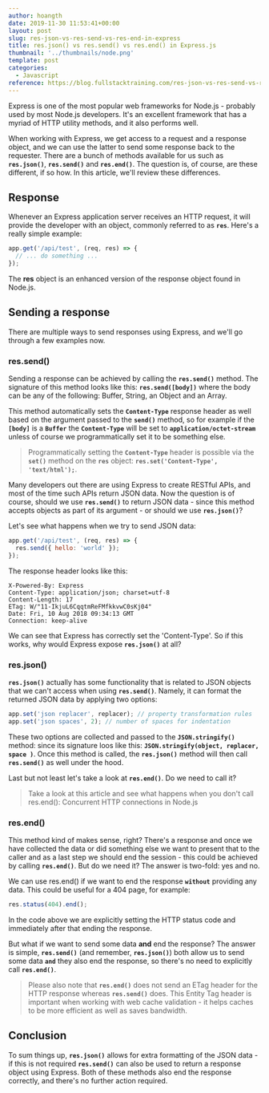 ```yaml
---
author: hoangth
date: 2019-11-30 11:53:41+00:00
layout: post
slug: res-json-vs-res-send-vs-res-end-in-express
title: res.json() vs res.send() vs res.end() in Express.js
thumbnail: '../thumbnails/node.png'
template: post
categories:
  - Javascript
reference: https://blog.fullstacktraining.com/res-json-vs-res-send-vs-res-end-in-express/
---
```


Express is one of the most popular web frameworks for Node.js - probably used by most Node.js developers. It's an excellent framework that has a myriad of HTTP utility methods, and it also performs well.

When working with Express, we get access to a request and a response object, and we can use the latter to send some response back to the requester. There are a bunch of methods available for us such as **`res.json()`**, **`res.send()`** and **`res.end()`**. The question is, of course, are these different, if so how. In this article, we'll review these differences.

## Response
Whenever an Express application server receives an HTTP request, it will provide the developer with an object, commonly referred to as **`res`**. Here's a really simple example:

```javascript
app.get('/api/test', (req, res) => {
  // ... do something ...
});
```

The **res** object is an enhanced version of the response object found in Node.js.

## Sending a response
There are multiple ways to send responses using Express, and we'll go through a few examples now.

### res.send()

Sending a response can be achieved by calling the **`res.send()`** method. The signature of this method looks like this: **`res.send([body])`** where the body can be any of the following: Buffer, String, an Object and an Array.

This method automatically sets the **`Content-Type`** response header as well based on the argument passed to the **`send()`** method, so for example if the **`[body]`** is a **`Buffer`** the **`Content-Type`** will be set to **`application/octet-stream`** unless of course we programmatically set it to be something else.

> Programmatically setting the **`Content-Type`** header is possible via the **`set()`** method on the **`res`** object: **`res.set('Content-Type', 'text/html');`**.

Many developers out there are using Express to create RESTful APIs, and most of the time such APIs return JSON data. Now the question is of course, should we use **`res.send()`** to return JSON data - since this method accepts objects as part of its argument - or should we use **`res.json()`**?

Let's see what happens when we try to send JSON data:

```javascript
app.get('/api/test', (req, res) => {
  res.send({ hello: 'world' });
});
```

The response header looks like this:

```shell
X-Powered-By: Express
Content-Type: application/json; charset=utf-8
Content-Length: 17
ETag: W/"11-IkjuL6CqqtmReFMfkkvwC0sKj04"
Date: Fri, 10 Aug 2018 09:34:13 GMT
Connection: keep-alive
```

We can see that Express has correctly set the 'Content-Type'. So if this works, why would Express expose **`res.json()`** at all?

### res.json()

**`res.json()`** actually has some functionality that is related to JSON objects that we can't access when using **`res.send()`**. Namely, it can format the returned JSON data by applying two options:

```javascript
app.set('json replacer', replacer); // property transformation rules
app.set('json spaces', 2); // number of spaces for indentation
```

These two options are collected and passed to the **`JSON.stringify()`** method: since its signature loos like this: **`JSON.stringify(object, replacer, space )`**. Once this method is called, the **`res.json()`** method will then call **`res.send()`** as well under the hood.

Last but not least let's take a look at **`res.end()`**. Do we need to call it?

> Take a look at this article and see what happens when you don't call res.end(): Concurrent HTTP connections in Node.js

### res.end()

This method kind of makes sense, right? There's a response and once we have collected the data or did something else we want to present that to the caller and as a last step we should end the session - this could be achieved by calling **`res.end()`**. But do we need it? The answer is two-fold: yes and no.

We can use res.end() if we want to end the response **`without`** providing any data. This could be useful for a 404 page, for example:

```javascript
res.status(404).end();
```

In the code above we are explicitly setting the HTTP status code and immediately after that ending the response.

But what if we want to send some data **and** end the response? The answer is simple, **`res.send()`** (and remember, **`res.json()`**) both allow us to send some data **`and`** they also end the response, so there's no need to explicitly call **`res.end()`**.

> Please also note that **`res.end()`** does not send an ETag header for the HTTP response whereas **`res.send()`** does. This Entity Tag header is important when working with web cache validation - it helps caches to be more efficient as well as saves bandwidth.

## Conclusion

To sum things up, **`res.json()`** allows for extra formatting of the JSON data - if this is not required **`res.send()`** can also be used to return a response object using Express. Both of these methods also end the response correctly, and there's no further action required.
